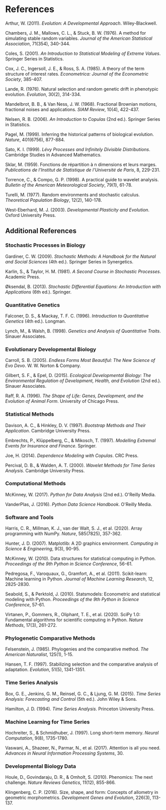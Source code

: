 # References

Arthur, W. (2011). *Evolution: A Developmental Approach*. Wiley-Blackwell.

Chambers, J. M., Mallows, C. L., & Stuck, B. W. (1976). A method for simulating stable random variables. *Journal of the American Statistical Association*, 71(354), 340-344.

Coles, S. (2001). *An Introduction to Statistical Modeling of Extreme Values*. Springer Series in Statistics.

Cox, J. C., Ingersoll, J. E., & Ross, S. A. (1985). A theory of the term structure of interest rates. *Econometrica: Journal of the Econometric Society*, 385-407.

Lande, R. (1976). Natural selection and random genetic drift in phenotypic evolution. *Evolution*, 30(2), 314-334.

Mandelbrot, B. B., & Van Ness, J. W. (1968). Fractional Brownian motions, fractional noises and applications. *SIAM Review*, 10(4), 422-437.

Nelsen, R. B. (2006). *An Introduction to Copulas* (2nd ed.). Springer Series in Statistics.

Pagel, M. (1999). Inferring the historical patterns of biological evolution. *Nature*, 401(6756), 877-884.

Sato, K. I. (1999). *Lévy Processes and Infinitely Divisible Distributions*. Cambridge Studies in Advanced Mathematics.

Sklar, M. (1959). Fonctions de répartition à n dimensions et leurs marges. *Publications de l'Institut de Statistique de l'Université de Paris*, 8, 229-231.

Torrence, C., & Compo, G. P. (1998). A practical guide to wavelet analysis. *Bulletin of the American Meteorological Society*, 79(1), 61-78.

Turelli, M. (1977). Random environments and stochastic calculus. *Theoretical Population Biology*, 12(2), 140-178.

West-Eberhard, M. J. (2003). *Developmental Plasticity and Evolution*. Oxford University Press.

## Additional References

### Stochastic Processes in Biology

Gardiner, C. W. (2009). *Stochastic Methods: A Handbook for the Natural and Social Sciences* (4th ed.). Springer Series in Synergetics.

Karlin, S., & Taylor, H. M. (1981). *A Second Course in Stochastic Processes*. Academic Press.

Øksendal, B. (2013). *Stochastic Differential Equations: An Introduction with Applications* (6th ed.). Springer.

### Quantitative Genetics

Falconer, D. S., & Mackay, T. F. C. (1996). *Introduction to Quantitative Genetics* (4th ed.). Longman.

Lynch, M., & Walsh, B. (1998). *Genetics and Analysis of Quantitative Traits*. Sinauer Associates.

### Evolutionary Developmental Biology

Carroll, S. B. (2005). *Endless Forms Most Beautiful: The New Science of Evo Devo*. W. W. Norton & Company.

Gilbert, S. F., & Epel, D. (2015). *Ecological Developmental Biology: The Environmental Regulation of Development, Health, and Evolution* (2nd ed.). Sinauer Associates.

Raff, R. A. (1996). *The Shape of Life: Genes, Development, and the Evolution of Animal Form*. University of Chicago Press.

### Statistical Methods

Davison, A. C., & Hinkley, D. V. (1997). *Bootstrap Methods and Their Application*. Cambridge University Press.

Embrechts, P., Klüppelberg, C., & Mikosch, T. (1997). *Modelling Extremal Events for Insurance and Finance*. Springer.

Joe, H. (2014). *Dependence Modeling with Copulas*. CRC Press.

Percival, D. B., & Walden, A. T. (2000). *Wavelet Methods for Time Series Analysis*. Cambridge University Press.

### Computational Methods

McKinney, W. (2017). *Python for Data Analysis* (2nd ed.). O'Reilly Media.

VanderPlas, J. (2016). *Python Data Science Handbook*. O'Reilly Media.

### Software and Tools

Harris, C. R., Millman, K. J., van der Walt, S. J., et al. (2020). Array programming with NumPy. *Nature*, 585(7825), 357-362.

Hunter, J. D. (2007). Matplotlib: A 2D graphics environment. *Computing in Science & Engineering*, 9(3), 90-95.

McKinney, W. (2010). Data structures for statistical computing in Python. *Proceedings of the 9th Python in Science Conference*, 56-61.

Pedregosa, F., Varoquaux, G., Gramfort, A., et al. (2011). Scikit-learn: Machine learning in Python. *Journal of Machine Learning Research*, 12, 2825-2830.

Seabold, S., & Perktold, J. (2010). Statsmodels: Econometric and statistical modeling with Python. *Proceedings of the 9th Python in Science Conference*, 57-61.

Virtanen, P., Gommers, R., Oliphant, T. E., et al. (2020). SciPy 1.0: Fundamental algorithms for scientific computing in Python. *Nature Methods*, 17(3), 261-272.

### Phylogenetic Comparative Methods

Felsenstein, J. (1985). Phylogenies and the comparative method. *The American Naturalist*, 125(1), 1-15.

Hansen, T. F. (1997). Stabilizing selection and the comparative analysis of adaptation. *Evolution*, 51(5), 1341-1351.

### Time Series Analysis

Box, G. E., Jenkins, G. M., Reinsel, G. C., & Ljung, G. M. (2015). *Time Series Analysis: Forecasting and Control* (5th ed.). John Wiley & Sons.

Hamilton, J. D. (1994). *Time Series Analysis*. Princeton University Press.

### Machine Learning for Time Series

Hochreiter, S., & Schmidhuber, J. (1997). Long short-term memory. *Neural Computation*, 9(8), 1735-1780.

Vaswani, A., Shazeer, N., Parmar, N., et al. (2017). Attention is all you need. *Advances in Neural Information Processing Systems*, 30.

### Developmental Biology Data

Houle, D., Govindaraju, D. R., & Omholt, S. (2010). Phenomics: The next challenge. *Nature Reviews Genetics*, 11(12), 855-866.

Klingenberg, C. P. (2016). Size, shape, and form: Concepts of allometry in geometric morphometrics. *Development Genes and Evolution*, 226(3), 113-137.
